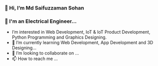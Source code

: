 ### 👋 Hi, I’m Md Saifuzzaman Sohan
### 👀 I'm an Electrical Engineer...
- I’m interested in Web Development, IoT & IoT Product Development, Python Programming and Graphics Designing.
- 🌱 I’m currently learning Web Development, App Development and 3D Designing...
- 💞️ I’m looking to collaborate on ...
- 📫 How to reach me ...

<!---
MSSohan/MSSohan is a ✨ special ✨ repository because its `README.md` (this file) appears on your GitHub profile.
You can click the Preview link to take a look at your changes.
--->
